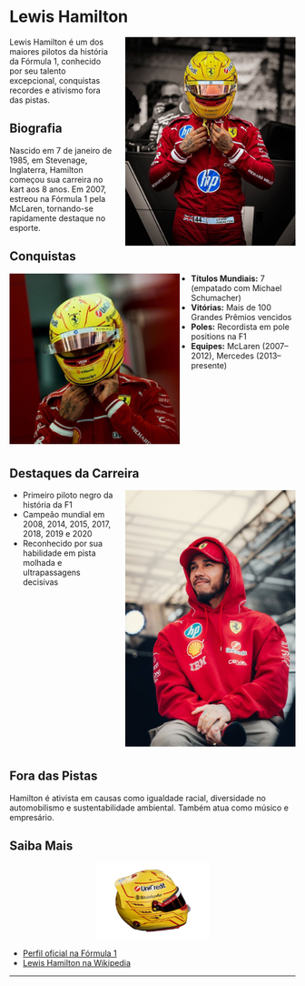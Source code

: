 # Lewis Hamilton

<img src="/imagens/hamilton1.jpeg" align="right" width="300" style="margin-left: 20px;">

Lewis Hamilton é um dos maiores pilotos da história da Fórmula 1, conhecido por seu talento excepcional, conquistas recordes e ativismo fora das pistas.

## Biografia
Nascido em 7 de janeiro de 1985, em Stevenage, Inglaterra, Hamilton começou sua carreira no kart aos 8 anos. Em 2007, estreou na Fórmula 1 pela McLaren, tornando-se rapidamente destaque no esporte.

## Conquistas

<img src="/imagens/hamilton2.jpeg" align="left" width="300" style="margin-right: 20px; margin-bottom: 10px;">

- **Títulos Mundiais:** 7 (empatado com Michael Schumacher)
- **Vitórias:** Mais de 100 Grandes Prêmios vencidos
- **Poles:** Recordista em pole positions na F1
- **Equipes:** McLaren (2007–2012), Mercedes (2013–presente)

<br clear="left">

## Destaques da Carreira

<img src="/imagens/hamilton3.jpeg" align="right" width="300" style="margin-left: 20px; margin-bottom: 10px;">

- Primeiro piloto negro da história da F1
- Campeão mundial em 2008, 2014, 2015, 2017, 2018, 2019 e 2020
- Reconhecido por sua habilidade em pista molhada e ultrapassagens decisivas

<br clear="right">

## Fora das Pistas

Hamilton é ativista em causas como igualdade racial, diversidade no automobilismo e sustentabilidade ambiental. Também atua como músico e empresário.

## Saiba Mais

<div align="center">
  <img src="/imagens/capacete.png" width="200">
</div>

- [Perfil oficial na Fórmula 1](https://www.formula1.com/en/drivers/lewis-hamilton.html)
- [Lewis Hamilton na Wikipedia](https://pt.wikipedia.org/wiki/Lewis_Hamilton)

---
